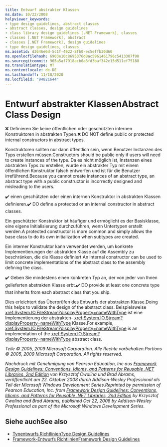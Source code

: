 ```yaml
---
title: Entwurf abstrakter Klassen
ms.date: 10/22/2008
helpviewer_keywords:
- type design guidelines, abstract classes
- abstract classes, design guidelines
- class library design guidelines [.NET Framework], classes
- classes [.NET Framework], abstract
- classes [.NET Framework], design guidelines
- type design guidelines, classes
ms.assetid: d3646e6d-5c1f-4922-8fb0-ec5effb30d60
ms.openlocfilehash: 6903e10c8695376d8ac5961461796c5413307f90
ms.sourcegitcommit: 965a5af7918acb0a3fd3baf342e15d511ef75188
ms.translationtype: MT
ms.contentlocale: de-DE
ms.lasthandoff: 11/18/2020
ms.locfileid: "94821644"
---
```

# <a name="abstract-class-design"></a><span data-ttu-id="02eea-102">Entwurf abstrakter Klassen</span><span class="sxs-lookup"><span data-stu-id="02eea-102">Abstract Class Design</span></span>

<span data-ttu-id="02eea-103">❌ Definieren Sie keine öffentlichen oder geschützten internen Konstruktoren in abstrakten Typen.</span><span class="sxs-lookup"><span data-stu-id="02eea-103">❌ DO NOT define public or protected internal constructors in abstract types.</span></span>

 <span data-ttu-id="02eea-104">Konstruktoren sollten nur dann öffentlich sein, wenn Benutzer Instanzen des Typs erstellen müssen.</span><span class="sxs-lookup"><span data-stu-id="02eea-104">Constructors should be public only if users will need to create instances of the type.</span></span> <span data-ttu-id="02eea-105">Da es nicht möglich ist, Instanzen eines abstrakten Typs zu erstellen, wurde ein abstrakter Typ mit einem öffentlichen Konstruktor falsch entworfen und ist für die Benutzer irreführend.</span><span class="sxs-lookup"><span data-stu-id="02eea-105">Because you cannot create instances of an abstract type, an abstract type with a public constructor is incorrectly designed and misleading to the users.</span></span>

 <span data-ttu-id="02eea-106">✔️ einen geschützten oder einen internen Konstruktor in abstrakten Klassen definieren.</span><span class="sxs-lookup"><span data-stu-id="02eea-106">✔️ DO define a protected or an internal constructor in abstract classes.</span></span>

 <span data-ttu-id="02eea-107">Ein geschützter Konstruktor ist häufiger und ermöglicht es der Basisklasse, eine eigene Initialisierung durchzuführen, wenn Untertypen erstellt werden.</span><span class="sxs-lookup"><span data-stu-id="02eea-107">A protected constructor is more common and simply allows the base class to do its own initialization when subtypes are created.</span></span>

 <span data-ttu-id="02eea-108">Ein interner Konstruktor kann verwendet werden, um konkrete Implementierungen der abstrakten Klasse auf die Assembly zu beschränken, die die Klasse definiert.</span><span class="sxs-lookup"><span data-stu-id="02eea-108">An internal constructor can be used to limit concrete implementations of the abstract class to the assembly defining the class.</span></span>

 <span data-ttu-id="02eea-109">✔️ Geben Sie mindestens einen konkreten Typ an, der von jeder von Ihnen gelieferten abstrakten Klasse erbt.</span><span class="sxs-lookup"><span data-stu-id="02eea-109">✔️ DO provide at least one concrete type that inherits from each abstract class that you ship.</span></span>

 <span data-ttu-id="02eea-110">Dies erleichtert das Überprüfen des Entwurfs der abstrakten Klasse.</span><span class="sxs-lookup"><span data-stu-id="02eea-110">Doing this helps to validate the design of the abstract class.</span></span> <span data-ttu-id="02eea-111">Beispielsweise  <xref:System.IO.FileStream?displayProperty=nameWithType> ist eine Implementierung der abstrakten- <xref:System.IO.Stream?displayProperty=nameWithType> Klasse.</span><span class="sxs-lookup"><span data-stu-id="02eea-111">For example,  <xref:System.IO.FileStream?displayProperty=nameWithType> is an implementation of the <xref:System.IO.Stream?displayProperty=nameWithType> abstract class.</span></span>

 <span data-ttu-id="02eea-112">*Teile © 2005, 2009 Microsoft Corporation. Alle Rechte vorbehalten.*</span><span class="sxs-lookup"><span data-stu-id="02eea-112">*Portions © 2005, 2009 Microsoft Corporation. All rights reserved.*</span></span>

 <span data-ttu-id="02eea-113">*Nachdruck mit Genehmigung von Pearson Education, Inc aus [Framework Design Guidelines: Conventions, Idioms, and Patterns for Reusable .NET Libraries, 2nd Edition](https://www.informit.com/store/framework-design-guidelines-conventions-idioms-and-9780321545619) von Krzysztof Cwalina und Brad Abrams, veröffentlicht am 22. Oktober 2008 durch Addison-Wesley Professional als Teil der Microsoft Windows Development Series.*</span><span class="sxs-lookup"><span data-stu-id="02eea-113">*Reprinted by permission of Pearson Education, Inc. from [Framework Design Guidelines: Conventions, Idioms, and Patterns for Reusable .NET Libraries, 2nd Edition](https://www.informit.com/store/framework-design-guidelines-conventions-idioms-and-9780321545619) by Krzysztof Cwalina and Brad Abrams, published Oct 22, 2008 by Addison-Wesley Professional as part of the Microsoft Windows Development Series.*</span></span>

## <a name="see-also"></a><span data-ttu-id="02eea-114">Siehe auch</span><span class="sxs-lookup"><span data-stu-id="02eea-114">See also</span></span>

- [<span data-ttu-id="02eea-115">Typentwurfs Richtlinien</span><span class="sxs-lookup"><span data-stu-id="02eea-115">Type Design Guidelines</span></span>](type.md)
- [<span data-ttu-id="02eea-116">Framework-Entwurfs Richtlinien</span><span class="sxs-lookup"><span data-stu-id="02eea-116">Framework Design Guidelines</span></span>](index.md)
